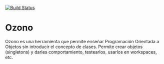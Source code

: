 [![Build Status](https://travis-ci.org/OOTeam/Ozono.svg?branch=master)](https://travis-ci.org/OOTeam/Ozono)

# Ozono
Ozono es una herramienta que permite enseñar Programación Orientada a Objetos sin introducir el concepto de clases. Permite crear objetos (singletons) y darles comportamiento, testearlos, usarlos en workspaces, etc.
